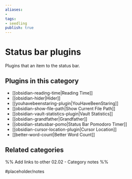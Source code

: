 ```yaml
---
aliases:
- 
tags: 
- seedling 
publish: true
---
```



# Status bar plugins

Plugins that an item to the status bar.

## Plugins in this category

- [[obsidian-reading-time|Reading Time]]
- [[obsidian-hider|Hider]]
- [[youhavebeenstaring-plugin|YouHaveBeenStaring]]
- [[obsidian-show-file-path|Show Current File Path]]
- [[obsidian-vault-statistics-plugin|Vault Statistics]]
- [[obsidian-grandfather|Grandfather]]
- [[obsidian-statusbar-pomo|Status Bar Pomodoro Timer]]
- [[obsidian-cursor-location-plugin|Cursor Location]]
- [[better-word-count|Better Word Count]]

## Related categories

%% Add links to other 02.02 - Category notes %%

#placeholder/notes
